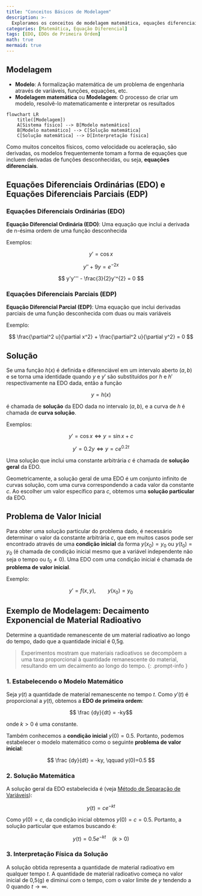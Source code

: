 ```yaml
---
title: "Conceitos Básicos de Modelagem"
description: >-
  Exploramos os conceitos de modelagem matemática, equações diferenciais ordinárias, equações diferenciais parciais e problemas de valor inicial.
categories: [Matemática, Equação Diferencial]
tags: [EDO, EDOs de Primeira Ordem]
math: true
mermaid: true
---
```


## Modelagem
- **Modelo**: A formalização matemática de um problema de engenharia através de variáveis, funções, equações, etc.
- **Modelagem matemática** ou **Modelagem**: O processo de criar um modelo, resolvê-lo matematicamente e interpretar os resultados

```mermaid
flowchart LR
	title([Modelagem])
	A[Sistema físico] --> B[Modelo matemático]
	B[Modelo matemático] --> C[Solução matemática]
	C[Solução matemática] --> D[Interpretação física]
```

Como muitos conceitos físicos, como velocidade ou aceleração, são derivadas, os modelos frequentemente tomam a forma de equações que incluem derivadas de funções desconhecidas, ou seja, **equações diferenciais**.

## Equações Diferenciais Ordinárias (EDO) e Equações Diferenciais Parciais (EDP)
### Equações Diferenciais Ordinárias (EDO)
**Equação Diferencial Ordinária (EDO)**: Uma equação que inclui a derivada de n-ésima ordem de uma função desconhecida

Exemplos:

$$y' = \cos x$$

$$ y'' + 9y = e^{-2x} $$

$$ y'y''' - \frac{3}{2}y'^{2} = 0 $$


### Equações Diferenciais Parciais (EDP)
**Equação Diferencial Parcial (EDP)**: Uma equação que inclui derivadas parciais de uma função desconhecida com duas ou mais variáveis

Exemplo:

$$ \frac{\partial^2 u}{\partial x^2} + \frac{\partial^2 u}{\partial y^2} = 0 $$

## Solução
Se uma função $h(x)$ é definida e diferenciável em um intervalo aberto $(a, b)$ e se torna uma identidade quando $y$ e $y'$ são substituídos por $h$ e $h'$ respectivamente na EDO dada, então a função

$$ y = h(x) $$

é chamada de **solução** da EDO dada no intervalo $(a, b)$, e a curva de $h$ é chamada de **curva solução**.

Exemplos:

$$ y'=\cos x \Leftrightarrow y=\sin x+c $$

$$ y'=0.2y \Leftrightarrow y=ce^{0.2t} $$

Uma solução que inclui uma constante arbitrária $c$ é chamada de **solução geral** da EDO.

Geometricamente, a solução geral de uma EDO é um conjunto infinito de curvas solução, com uma curva correspondendo a cada valor da constante $c$. Ao escolher um valor específico para $c$, obtemos uma **solução particular** da EDO.

## Problema de Valor Inicial
Para obter uma solução particular do problema dado, é necessário determinar o valor da constante arbitrária $c$, que em muitos casos pode ser encontrado através de uma **condição inicial** da forma $y(x_{0})=y_{0}$ ou $y(t_{0})=y_{0}$ (é chamada de condição inicial mesmo que a variável independente não seja o tempo ou $t_{0}\neq0$). Uma EDO com uma condição inicial é chamada de **problema de valor inicial**.

Exemplo:

$$ y'=f(x,y),\qquad y(x_{0})=y_{0} $$

## Exemplo de Modelagem: Decaimento Exponencial de Material Radioativo
Determine a quantidade remanescente de um material radioativo ao longo do tempo, dado que a quantidade inicial é 0,5g.
> Experimentos mostram que materiais radioativos se decompõem a uma taxa proporcional à quantidade remanescente do material, resultando em um decaimento ao longo do tempo.
{: .prompt-info }

### 1. Estabelecendo o Modelo Matemático
Seja $y(t)$ a quantidade de material remanescente no tempo $t$. Como $y'(t)$ é proporcional a $y(t)$, obtemos a **EDO de primeira ordem**:

$$ \frac {dy}{dt} = -ky$$ 

onde $k>0$ é uma constante.

Também conhecemos a **condição inicial** $y(0)=0.5$. Portanto, podemos estabelecer o modelo matemático como o seguinte **problema de valor inicial**:

$$ \frac {dy}{dt} = -ky, \qquad y(0)=0.5 $$

### 2. Solução Matemática
A solução geral da EDO estabelecida é (veja [Método de Separação de Variáveis](/posts/Separation-of-Variables/#exemplo-de-modelagem-datação-por-carbono-radioativo-radiocarbon-dating)):

$$ y(t)=ce^{-kt} $$

Como $y(0)=c$, da condição inicial obtemos $y(0)=c=0.5$. Portanto, a solução particular que estamos buscando é:

$$ y(t)=0.5e^{-kt} \quad(k>0)$$

### 3. Interpretação Física da Solução
A solução obtida representa a quantidade de material radioativo em qualquer tempo $t$. A quantidade de material radioativo começa no valor inicial de 0,5(g) e diminui com o tempo, com o valor limite de $y$ tendendo a $0$ quando $t \to \infty$.